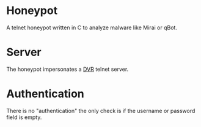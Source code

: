 # Honeypot
A telnet honeypot written in C to analyze malware like Mirai or qBot.

# Server
The honeypot impersonates a [DVR](https://en.wikipedia.org/wiki/Digital_video_recorder) telnet server.

# Authentication
There is no "authentication" the only check is if the username or password field is empty.
